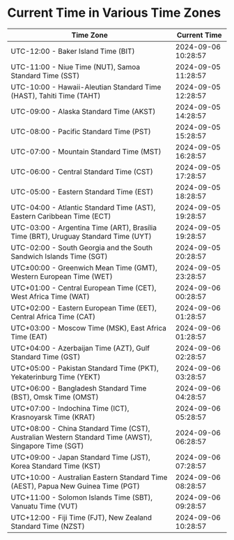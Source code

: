 # Current Time in Various Time Zones

| Time Zone | Current Time |
|-----------|--------------|
| UTC-12:00 - Baker Island Time (BIT) | 2024-09-06 10:28:57 |
| UTC-11:00 - Niue Time (NUT), Samoa Standard Time (SST) | 2024-09-05 11:28:57 |
| UTC-10:00 - Hawaii-Aleutian Standard Time (HAST), Tahiti Time (TAHT) | 2024-09-05 12:28:57 |
| UTC-09:00 - Alaska Standard Time (AKST) | 2024-09-05 14:28:57 |
| UTC-08:00 - Pacific Standard Time (PST) | 2024-09-05 15:28:57 |
| UTC-07:00 - Mountain Standard Time (MST) | 2024-09-05 16:28:57 |
| UTC-06:00 - Central Standard Time (CST) | 2024-09-05 17:28:57 |
| UTC-05:00 - Eastern Standard Time (EST) | 2024-09-05 18:28:57 |
| UTC-04:00 - Atlantic Standard Time (AST), Eastern Caribbean Time (ECT) | 2024-09-05 19:28:57 |
| UTC-03:00 - Argentina Time (ART), Brasília Time (BRT), Uruguay Standard Time (UYT) | 2024-09-05 19:28:57 |
| UTC-02:00 - South Georgia and the South Sandwich Islands Time (SGT) | 2024-09-05 20:28:57 |
| UTC±00:00 - Greenwich Mean Time (GMT), Western European Time (WET) | 2024-09-05 23:28:57 |
| UTC+01:00 - Central European Time (CET), West Africa Time (WAT) | 2024-09-06 00:28:57 |
| UTC+02:00 - Eastern European Time (EET), Central Africa Time (CAT) | 2024-09-06 01:28:57 |
| UTC+03:00 - Moscow Time (MSK), East Africa Time (EAT) | 2024-09-06 01:28:57 |
| UTC+04:00 - Azerbaijan Time (AZT), Gulf Standard Time (GST) | 2024-09-06 02:28:57 |
| UTC+05:00 - Pakistan Standard Time (PKT), Yekaterinburg Time (YEKT) | 2024-09-06 03:28:57 |
| UTC+06:00 - Bangladesh Standard Time (BST), Omsk Time (OMST) | 2024-09-06 04:28:57 |
| UTC+07:00 - Indochina Time (ICT), Krasnoyarsk Time (KRAT) | 2024-09-06 05:28:57 |
| UTC+08:00 - China Standard Time (CST), Australian Western Standard Time (AWST), Singapore Time (SGT) | 2024-09-06 06:28:57 |
| UTC+09:00 - Japan Standard Time (JST), Korea Standard Time (KST) | 2024-09-06 07:28:57 |
| UTC+10:00 - Australian Eastern Standard Time (AEST), Papua New Guinea Time (PGT) | 2024-09-06 08:28:57 |
| UTC+11:00 - Solomon Islands Time (SBT), Vanuatu Time (VUT) | 2024-09-06 09:28:57 |
| UTC+12:00 - Fiji Time (FJT), New Zealand Standard Time (NZST) | 2024-09-06 10:28:57 |
